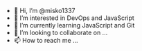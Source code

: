 - 👋 Hi, I’m @misko1337
- 👀 I’m interested in DevOps and JavaScript
- 🌱 I’m currently learning JavaScript and Git
- 💞️ I’m looking to collaborate on ...
- 📫 How to reach me ...

<!---
misko1337/misko1337 is a ✨ special ✨ repository because its `README.md` (this file) appears on your GitHub profile.
You can click the Preview link to take a look at your changes.
--->
